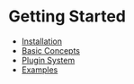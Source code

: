 # Getting Started

- [Installation](installation.md)
- [Basic Concepts](basic-concepts.md)
- [Plugin System](plugins.md)
- [Examples](examples.md)
